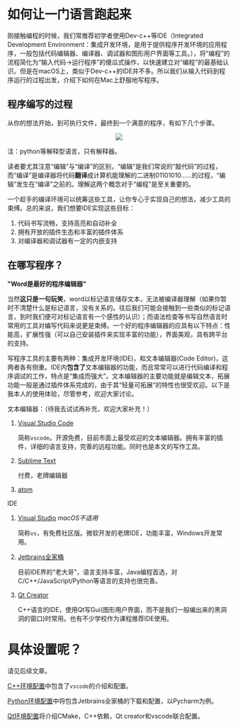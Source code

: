 # 如何让一门语言跑起来

刚接触编程的时候，我们常推荐初学者使用Dev-c++等IDE（Integrated Development Environment：集成开发环境，是用于提供程序开发环境的应用程序，一般包括代码编辑器、编译器、调试器和图形用户界面等工具。），将“编程”的流程简化为“输入代码->运行程序”的傻瓜式操作，以快速建立对“编程”的最基础认识。但是在macOS上，类似于Dev-c++的IDE并不多。所以我们从输入代码到程序运行的过程出发，介绍下如何在Mac上舒服地写程序。

## 程序编写的过程

从你的想法开始，到可执行文件，最终到一个满意的程序，有如下几个步骤。

<p align="center" alt="程序编写过程">
  <img src="https://macguide.leavelet.io/assets/processOfCoding.png" />
</p>
注：python等解释型语言，只有解释器。

读者要尤其注意“编辑”与“编译”的区别，“编辑”是我们常说的“敲代码”的过程，而“编译”是编译器将代码**翻译**成计算机能理解的二进制01101010......的过程，“编辑”发生在“编译”之前的。理解这两个概念对于“编程”是至关重要的。

一个趁手的编译环境可以统筹这些工具，让你专心于实现自己的想法，减少工具的束缚。总的来说，我们想要IDE实现这些目标：

1. 代码书写流畅，支持高亮和自动补全
2. 拥有开放的插件生态和丰富的插件体系
3. 对编译器和调试器有一定的内嵌支持

## 在哪写程序？

**"Word是最好的程序编辑器"**

当然**这只是一句玩笑**，word以标记语言储存文本，无法被编译器理解（如果你暂时不清楚什么是标记语言，没有关系的。往后我们可能会接触到一些类似的标记语言，到时我们便可对标记语言有一个感性的认识）；而语法检查等书写自然语言时常用的工具对编写代码来说更是束缚。一个好的程序编辑器的应具有以下特点：性能高，扩展性强（可以自己安装插件来实现丰富的功能），界面美观，具有跨平台的支持。

写程序工具的主要有两种：集成开发环境(IDE)，和文本编辑器(Code Editor)，这两者各有侧重。IDE内**包含了**文本编辑器的功能，而且常常可以进行代码编译和程序调试的工作，特点是“集成而强大”。文本编辑器的主要功能就是编辑文本，拓展功能一般是通过插件体系完成的，由于其“轻量可拓展”的特性也很受欢迎。以下是我本人的使用体验，尽管参考，欢迎大家讨论。

文本编辑器：（待我去试试再补充，欢迎大家补充！）

1. [Visual Studio Code](https://code.visualstudio.com/)

   简称`vscode`。开源免费，目前市面上最受欢迎的文本编辑器。拥有丰富的插件，详细的语言支持，完善的远程功能。同时也是本文的写作工具。

2. [Sublime Text](https://www.sublimetext.com)

    付费，老牌编辑器

3. [atom](https://atom.io)



IDE

1. [Visual Studio](https://visualstudio.microsoft.com) *macOS不适用*
   
   简称`vs`，有免费社区版。微软开发的老牌IDE，功能丰富，Windows开发常用。


2. [Jetbrains全家桶](https://www.jetbrains.com)
   
   目前IDE界的“老大哥”，语言支持丰富，Java编程首选，对C/C++/JavaScript/Python等语言的支持也很完善。

3. [Qt Creator](https://www.qt.io)

    C++语言的IDE，使用Qt写Gui(图形用户界面，而不是我们一般编出来的黑洞洞的窗口)时常用。也有不少学校作为课程推荐IDE使用。

# 具体设置呢？

请见后续文章。

[C++环境配置](https://macguide.leavelet.io/Advanced/cppcoding.html)中包含了`vscode`的介绍和配置。

[Python环境配置]()中将包含Jetbrains全家桶的下载和配置，以Pycharm为例。

[Qt环境配置]()将介绍CMake，C++依赖，Qt creator和vscode联合配置。